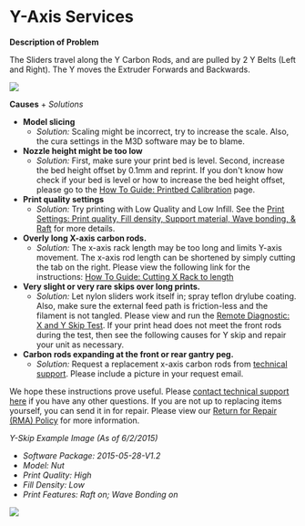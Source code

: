 # Y-Axis Services

**Description of Problem**

The Sliders travel along the Y Carbon Rods, and are pulled by 2 Y Belts \(Left and Right\).  The Y moves the Extruder Forwards and Backwards.

![](https://printm3d.com/solutions/assets/img_55a5e316c6489.png)

**Causes** + _Solutions_

* **Model slicing**
  * _Solution:_ Scaling might be incorrect, try to increase the scale. Also, the cura settings in the M3D software may be to blame. 
* **Nozzle height might be too low**
  * _Solution:_ First, make sure your print bed is level. Second, increase the bed height offset by 0.1mm and reprint. If you don't know how check if your bed is level or how to increase the bed height offset, please go to the [How To Guide: Printbed Calibration](https://printm3d.com/solutions/article.php?id=216) page. 
* **Print quality settings**
  * _Solution:_ Try printing with Low Quality and Low Infill. See the [Print Settings: Print quality, Fill density, Support material, Wave bonding, & Raft](https://printm3d.com/solutions/article.php?id=17) for more details.   
* **Overly long X-axis carbon rods.**
  * _Solution:_ The x-axis rack length may be too long and limits Y-axis movement. The x-axis rod length can be shortened by simply cutting the tab on the right. Please view the following link for the instructions: [How To Guide: Cutting X Rack to length](http://m3dhelp.com/support/article.php?id=21)  
* **Very slight or very rare skips over long prints.** 
  * _Solution:_ Let nylon sliders work itself in; spray teflon drylube coating. Also, make sure the external feed path is friction-less and the filament is not tangled. Please view and run the [Remote Diagnostic: X and Y Skip Test](http://m3dhelp.com/support/article.php?id=18). If your print head does not meet the front rods during the test, then see the following causes for Y skip and repair your unit as necessary.  
* **Carbon rods expanding at the front or rear gantry peg.**
  * _Solution:_ Request a replacement x-axis carbon rods from [technical support](http://printm3d.com/contact?t=Technical-Support). Please include a picture in your request email.

We hope these instructions prove useful. Please [contact technical support here](http://printm3d.com/contact?t=Technical-Support) if you have any other questions. If you are not up to replacing items yourself, you can send it in for repair. Please view our [Return for Repair \(RMA\) Policy](https://printm3d.com/solutions/article.php?id=79) for more information. 

_Y-Skip Example Image \(As of 6/2/2015\)_

* _Software Package: 2015-05-28-V1.2_
* _Model: Nut_
* _Print Quality: High_
* _Fill Density: Low_
* _Print Features: Raft on; Wave Bonding on_

![](http://m3dhelp.com/support/assets/img_556e278c4c5a7.png)

